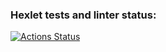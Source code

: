 ### Hexlet tests and linter status:
[![Actions Status](https://github.com/talveRinat/devops-for-programmers-project-77/actions/workflows/hexlet-check.yml/badge.svg)](https://github.com/talveRinat/devops-for-programmers-project-77/actions)